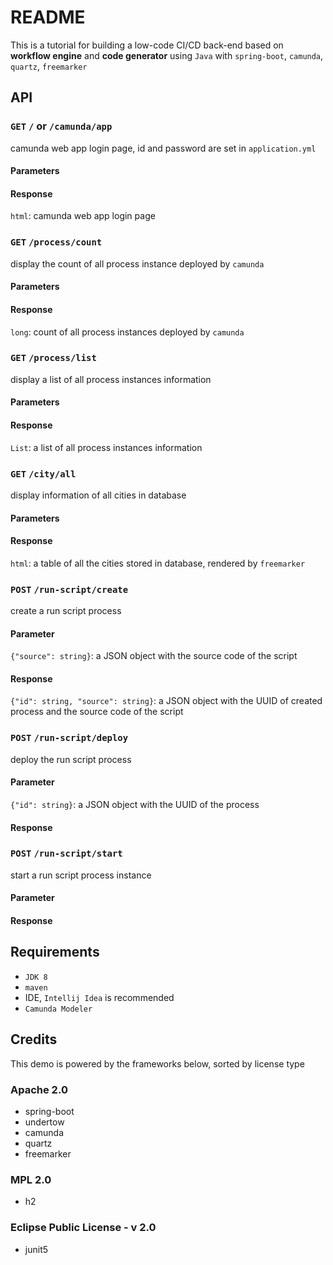 # README

This is a tutorial for building a low-code CI/CD back-end based on **workflow engine** and **code generator** using `Java` with `spring-boot`, `camunda`, `quartz`, `freemarker`

## API

### **`GET`** `/` or `/camunda/app`

camunda web app login page, id and password are set in `application.yml`

#### Parameters

#### Response

`html`: camunda web app login page

### **`GET`** `/process/count`

display the count of all process instance deployed by `camunda`

#### Parameters

#### Response

`long`: count of all process instances deployed by `camunda`

### **`GET`** `/process/list`

display a list of all process instances information

#### Parameters

#### Response

`List`: a list of all process instances information

### **`GET`** `/city/all`

display information of all cities in database

#### Parameters

#### Response

`html`: a table of all the cities stored in database, rendered by `freemarker`

### **`POST`** `/run-script/create`

create a run script process

#### Parameter

`{"source": string}`: a JSON object with the source code of the script

#### Response

`{"id": string, "source": string}`: a JSON object with the UUID of created process and the source code of the script

### **`POST`** `/run-script/deploy`

deploy the run script process

#### Parameter

`{"id": string}`: a JSON object with the UUID of the process

#### Response

### **`POST`** `/run-script/start`

start a run script process instance

#### Parameter

#### Response

## Requirements

* `JDK 8`
* `maven`
* IDE, `Intellij Idea` is recommended
* `Camunda Modeler`

## Credits

This demo is powered by the frameworks below, sorted by license type

### Apache 2.0

* spring-boot
* undertow
* camunda
* quartz
* freemarker

### MPL 2.0

* h2

### Eclipse Public License - v 2.0

* junit5

